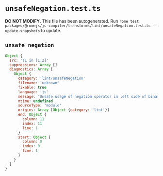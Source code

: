 # `unsafeNegation.test.ts`

**DO NOT MODIFY**. This file has been autogenerated. Run `rome test packages/@romejs/js-compiler/transforms/lint/unsafeNegation.test.ts --update-snapshots` to update.

## `unsafe negation`

```javascript
Object {
  src: '!1 in [1,2]'
  suppressions: Array []
  diagnostics: Array [
    Object {
      category: 'lint/unsafeNegation'
      filename: 'unknown'
      fixable: true
      language: 'js'
      message: 'Unsafe usage of negation operator in left side of binary expression'
      mtime: undefined
      sourceType: 'module'
      origins: Array [Object {category: 'lint'}]
      end: Object {
        column: 11
        index: 11
        line: 1
      }
      start: Object {
        column: 0
        index: 0
        line: 1
      }
    }
  ]
}
```
